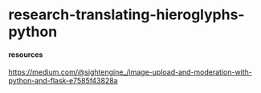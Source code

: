 # research-translating-hieroglyphs-python


#### resources

https://medium.com/@sightengine_/image-upload-and-moderation-with-python-and-flask-e7585f43828a